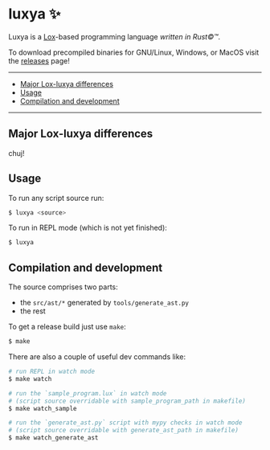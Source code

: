 # luxya ✨

Luxya is a [Lox](https://github.com/munificent/craftinginterpreters)-based programming language *written in Rust©™*.

To download precompiled binaries for GNU/Linux, Windows, or MacOS visit the [releases](https://github.com/franeklubi/luxya/releases) page!


---
* [Major Lox-luxya differences](#major-lox-luxya-differences)
* [Usage](#usage)
* [Compilation and development](#compilation-and-development)
---


## Major Lox-luxya differences
chuj!


## Usage
To run any script source run:
```sh
$ luxya <source>
```

To run in REPL mode (which is not yet finished):
```sh
$ luxya
```


## Compilation and development
The source comprises two parts:
- the `src/ast/*` generated by `tools/generate_ast.py`
- the rest

To get a release build just use `make`:
```sh
$ make
```

There are also a couple of useful dev commands like:
```sh
# run REPL in watch mode
$ make watch

# run the `sample_program.lux` in watch mode
# (script source overridable with sample_program_path in makefile)
$ make watch_sample

# run the `generate_ast.py` script with mypy checks in watch mode
# (script source overridable with generate_ast_path in makefile)
$ make watch_generate_ast
```
